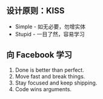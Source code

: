 
## 设计原则：KISS

- Simple - 如无必要，勿增实体
- Stupid - 一目了然，容易学习


## 向 Facebook 学习

1. Done is better than perfect.
1. Move fast and break things.
1. Stay focused and keep shipping.
1. Code wins arguments.

